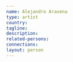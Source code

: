 ```yaml
---
name: Alejandro Aravena
type: artist
country: 
tagline:
description:
related-persons:
connections:
layout: person
---
```

